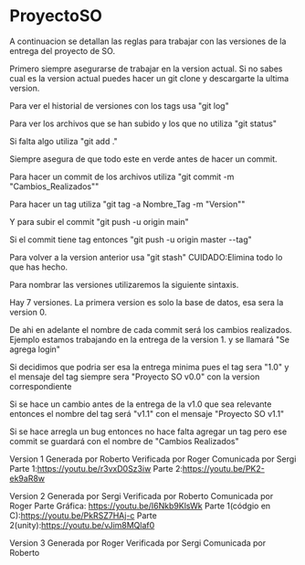 # ProyectoSO
A continuacion se detallan las reglas para trabajar con las versiones de la
entrega del proyecto de SO.

Primero siempre asegurarse de trabajar en la version actual. Si no sabes cual
es la version actual puedes hacer un git clone y descargarte la ultima version.

Para ver el historial de versiones con los tags usa "git log"

Para ver los archivos que se han subido y los que no utiliza "git status"

Si falta algo utiliza "git add ."

Siempre asegura de que todo este en verde antes de hacer un commit.

Para hacer un commit de los archivos utiliza "git commit -m "Cambios_Realizados""

Para hacer un tag utiliza "git tag -a Nombre_Tag -m "Version""

Y para subir el commit "git push -u origin main"

Si el commit tiene tag entonces "git push -u origin master --tag"

Para volver a la version anterior usa "git stash" CUIDADO:Elimina todo lo que
has hecho.

Para nombrar las versiones utilizaremos la siguiente sintaxis.

Hay 7 versiones.
La primera version es solo la base de datos, esa sera la version 0.

De ahi en adelante el nombre de cada commit será los cambios realizados. Ejemplo estamos trabajando en
la entrega de la version 1. y se llamará "Se agrega login"

Si decidimos que podria ser esa la entrega minima pues el tag sera "1.0" y el mensaje del tag siempre sera "Proyecto SO v0.0"
con la version correspondiente

Si se hace un cambio antes de la entrega de la v1.0 que sea relevante entonces el nombre del tag será "v1.1" con el mensaje 
"Proyecto SO v1.1"

Si se hace arregla un bug entonces no hace falta agregar un tag pero ese commit se guardará con
el nombre de "Cambios Realizados"

Version 1
Generada por Roberto
Verificada por Roger
Comunicada por Sergi
Parte 1:https://youtu.be/r3vxD0Sz3iw
Parte 2:https://youtu.be/PK2-ek9aR8w


Version 2
Generada por Sergi
Verificada por Roberto
Comunicada por Roger
Parte Gráfica: https://youtu.be/I6Nkb9KlsWk
Parte 1(códgio en C):https://youtu.be/PkRSZ7HAj-c
Parte 2(unity):https://youtu.be/vJim8MQlaf0

Version 3
Generada por Roger
Verificada por Sergi
Comunicada por Roberto